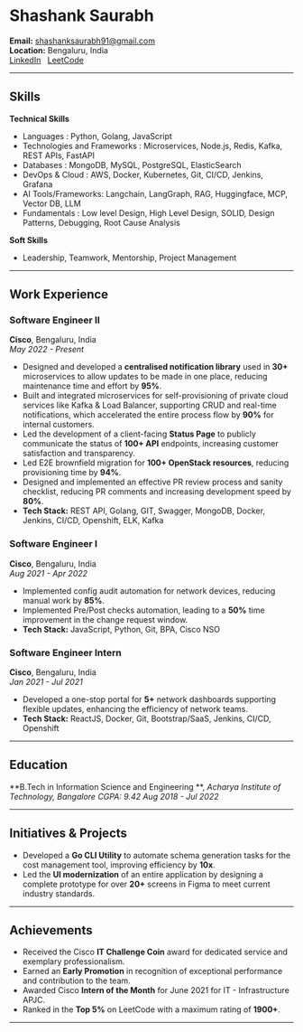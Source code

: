 # Shashank Saurabh

**Email:** [shashanksaurabh91@gmail.com](mailto:shashanksaurabh91@gmail.com])   
**Location:** Bengaluru, India  
[LinkedIn](https://www.linkedin.com/in/shashank-saurabh10) &nbsp; [LeetCode](https://leetcode.com/u/shashanksaurabh91/)

---

## Skills

**Technical Skills**

- Languages : Python, Golang, JavaScript
- Technologies and Frameworks : Microservices, Node.js, Redis, Kafka, REST APIs, FastAPI
- Databases : MongoDB, MySQL, PostgreSQL, ElasticSearch
- DevOps & Cloud : AWS, Docker, Kubernetes, Git, CI/CD, Jenkins, Grafana
- AI Tools/Frameworks: Langchain, LangGraph, RAG, Huggingface, MCP, Vector DB, LLM
- Fundamentals : Low level Design, High Level Design, SOLID, Design Patterns, Debugging, Root Cause Analysis

**Soft Skills**

- Leadership, Teamwork, Mentorship, Project Management

---

## Work Experience

### **Software Engineer II**
**Cisco**, Bengaluru, India  
*May 2022 - Present*

- Designed and developed a **centralised notification library** used in **30+** microservices to allow updates to be made in one place, reducing maintenance time and effort by **95%**.
- Built and integrated microservices for self-provisioning of private cloud services like Kafka & Load Balancer, supporting CRUD and real-time notifications, which accelerated the entire process flow by **90%** for internal customers.
- Led the development of a client-facing **Status Page** to publicly communicate the status of **100+ API** endpoints, increasing customer satisfaction and transparency.
- Led E2E brownfield migration for **100+ OpenStack resources**, reducing provisioning time by **94%**.
- Designed and implemented an effective PR review process and sanity checklist, reducing PR comments and increasing development speed by **80%**.
- **Tech Stack:** REST API, Golang, GIT, Swagger, MongoDB, Docker, Jenkins, CI/CD, Openshift, ELK, Kafka

### **Software Engineer I**
**Cisco**, Bengaluru, India  
*Aug 2021 - Apr 2022*

- Implemented config audit automation for network devices, reducing manual work by **85%**.
- Implemented Pre/Post checks automation, leading to a **50%** time improvement in the change request window.
- **Tech Stack:** JavaScript, Python, Git, BPA, Cisco NSO

### **Software Engineer Intern**
**Cisco**, Bengaluru, India  
*Jan 2021 - Jul 2021*

- Developed a one-stop portal for **5+** network dashboards supporting flexible updates, enhancing the efficiency of network teams.
- **Tech Stack:** ReactJS, Docker, Git, Bootstrap/SaaS, Jenkins, CI/CD, Openshift

---

## Education

**B.Tech in Information Science and Engineering **, 
*Acharya Institute of Technology, Bangalore*
*CGPA: 9.42*
*Aug 2018 - Jul 2022*

---

## Initiatives & Projects

- Developed a **Go CLI Utility** to automate schema generation tasks for the cost management tool, improving efficiency by **10x**.
- Led the **UI modernization** of an entire application by designing a complete prototype for over **20+** screens in Figma to meet current industry standards.

---

## Achievements

- Received the Cisco **IT Challenge Coin** award for dedicated service and exemplary professionalism.
- Earned an **Early Promotion** in recognition of exceptional performance and contribution to the team.
- Awarded Cisco **Intern of the Month** for June 2021 for IT - Infrastructure APJC.
- Ranked in the **Top 5%** on LeetCode with a maximum rating of **1900+**.

---
